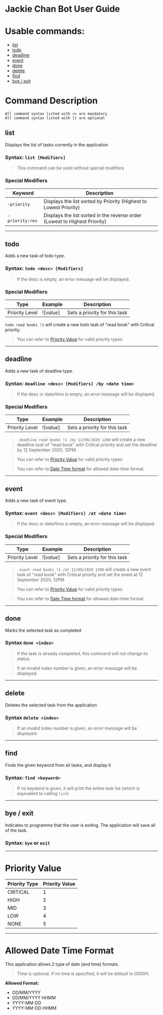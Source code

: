 # Jackie Chan Bot User Guide

# Usable commands: 
* [list](#list)
* [todo](#todo)
* [deadline](#deadline)
* [event](#event)
* [done](#done)
* [delete](#delete)
* [find](#find)
* [bye / exit](#bye--exit)

# Command Description
``` 
All command syntax listed with <> are mandatory 
All command syntax listed with [] are optional
```

## list
Displays the list of tasks currently in the application

### Syntax: ```list [Modifiers]```

> This command can be used without special modifiers

### Special Modifiers

| Keyword | Description |
| ---------------- | --------------------- |
| ```-priority``` | Displays the list sorted by Priority  (Highest to Lowest Priority) |
| ```-priority:rev```  | Displays the list sorted in the reverse order (Lowest to Highest Priority) |

---

## todo 
Adds a new task of todo type. 

### Syntax: ``` todo <desc> [Modifiers] ```

> If the desc is empty, an error message will be displayed. 

### Special Modifiers

| Type | Example | Description |
| -------- | -------- | -------- |
| Priority Level| ![_value_] | Sets a priority for this task 

``` todo read books !1 ``` will create a new todo task of "read book" with Critical priority.  

>You can refer to [Priority Value](#Priority-Value) for valid priority types

---

## deadline 
Adds a new task of deadline type. 

### Syntax: ``` deadline <desc> [Modifiers] /by <date time>  ```

> If the desc or date/time is empty, an error message will be displayed. 

### Special Modifiers

| Type | Example | Description |
| -------- | -------- | -------- |
| Priority Level| ![_value_] | Sets a priority for this task 

> ``` deadline read books !1 /by 12/09/2020 1200``` 
will create a new deadline task of "read book" with Critical priority and set the deadline by 12 September 2020, 12PM.  

>You can refer to [Priority Value](#Priority-Value) for valid priority types

>You can refer to [Date Time format](#Allowed-Date-Time-Format) for allowed date-time format. 

---

## event 
Adds a new task of event type. 

### Syntax: ``` event <desc> [Modifiers] /at <date time>  ```

> If the desc or date/time is empty, an error message will be displayed. 

### Special Modifiers

| Type | Example | Description |
| -------- | -------- | -------- |
| Priority Level| ![_value_] | Sets a priority for this task 

> ``` event read books !1 /at 12/09/2020 1200``` 
will create a new event task of "read book" with Critical priority and set the event at 12 September 2020, 12PM.  

>You can refer to [Priority Value](#Priority-Value) for valid priority types

>You can refer to [Date Time format](#Allowed-Date-Time-Format) for allowed date-time format. 

---
## done
Marks the selected task as completed 

### Syntax ```done <index>```
> If the task is already completed, this command will not change its status. 

>If an invalid index number is given, an error message will be displayed. 

---

## delete
Deletes the selected task from the application 

### Syntax ```delete <index>```

>If an invalid index number is given, an error message will be displayed. 

---

## find
Finds the given keyword from all tasks, and display it 

### Syntax: ```find <keyword>```

> If no keyword is given, it will print the entire task list (which is equivalent to calling ```list```)

---
##  bye / exit 
Indicates to programme that the user is exiting. The application will save all of the task. 

### Syntax: ```bye``` or ```exit```

---
# Priority Value


| Priority Type | Priority Value |
| ----------- | ----------------- |
| CRITICAL   | 1     |
| HIGH   | 2     |
| MID   | 3     |
| LOW   | 4     |
| NONE   | 5     |

---
# Allowed Date Time Format 
This application allows 2 type of date (and time) formats. 
> Time is optional. If no time is specified, it will be default to 0000H. 

**Allowed Format:** 
* DD/MM/YYYY
* DD/MM/YYYY HHMM
* YYYY-MM-DD
* YYYY-MM-DD HHMM 
